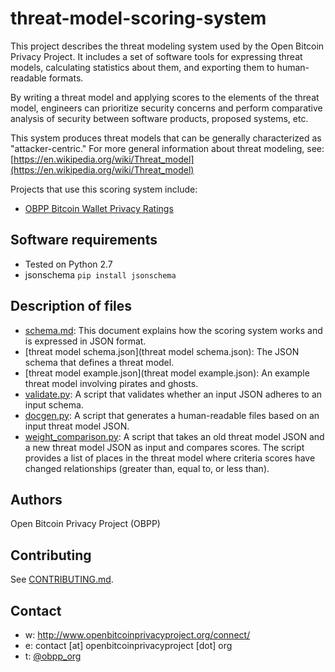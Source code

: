 # threat-model-scoring-system

This project describes the threat modeling system used by the Open Bitcoin Privacy Project. It includes a set of software tools for expressing threat models, calculating statistics about them, and exporting them to human-readable formats.

By writing a threat model and applying scores to the elements of the threat model, engineers can prioritize security concerns and perform comparative analysis of security between software products, proposed systems, etc.

This system produces threat models that can be generally characterized as "attacker-centric." For more general information about threat modeling, see: [https://en.wikipedia.org/wiki/Threat_model](https://en.wikipedia.org/wiki/Threat_model)

Projects that use this scoring system include:
* [OBPP Bitcoin Wallet Privacy Ratings](https://github.com/OpenBitcoinPrivacyProject/wallet-ratings/)

## Software requirements

* Tested on Python 2.7
* jsonschema `pip install jsonschema`

## Description of files

* [schema.md](schema.md): This document explains how the scoring system works and is expressed in JSON format.
* [threat model schema.json](threat model schema.json): The JSON schema that defines a threat model.
* [threat model example.json](threat model example.json): An example threat model involving pirates and ghosts.
* [validate.py](validate.py): A script that validates whether an input JSON adheres to an input schema.
* [docgen.py](docgen.py): A script that generates a human-readable files based on an input threat model JSON.
* [weight_comparison.py](weight_comparison.py): A script that takes an old threat model JSON and a new threat model JSON as input and compares scores. The script provides a list of places in the threat model where criteria scores have changed relationships (greater than, equal to, or less than).

## Authors

Open Bitcoin Privacy Project (OBPP)

## Contributing

See [CONTRIBUTING.md](CONTRIBUTING.md).

## Contact

* w: http://www.openbitcoinprivacyproject.org/connect/
* e: contact [at] openbitcoinprivacyproject [dot] org
* t: [@obpp_org](https://twitter.com/obpp_org)
